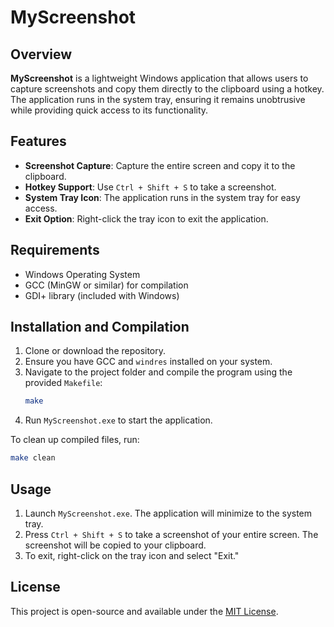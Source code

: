 # MyScreenshot

## Overview

**MyScreenshot** is a lightweight Windows application that allows users to capture screenshots and copy them directly to the clipboard using a hotkey. The application runs in the system tray, ensuring it remains unobtrusive while providing quick access to its functionality.

## Features

- **Screenshot Capture**: Capture the entire screen and copy it to the clipboard.
- **Hotkey Support**: Use `Ctrl + Shift + S` to take a screenshot.
- **System Tray Icon**: The application runs in the system tray for easy access.
- **Exit Option**: Right-click the tray icon to exit the application.

## Requirements

- Windows Operating System
- GCC (MinGW or similar) for compilation
- GDI+ library (included with Windows)

## Installation and Compilation

1. Clone or download the repository.
2. Ensure you have GCC and `windres` installed on your system.
3. Navigate to the project folder and compile the program using the provided `Makefile`:
   ```bash
   make
   ```
4. Run `MyScreenshot.exe` to start the application.

To clean up compiled files, run:
```bash
make clean
```

## Usage

1. Launch `MyScreenshot.exe`. The application will minimize to the system tray.
2. Press `Ctrl + Shift + S` to take a screenshot of your entire screen. The screenshot will be copied to your clipboard.
3. To exit, right-click on the tray icon and select "Exit."

## License

This project is open-source and available under the [MIT License](LICENSE).

